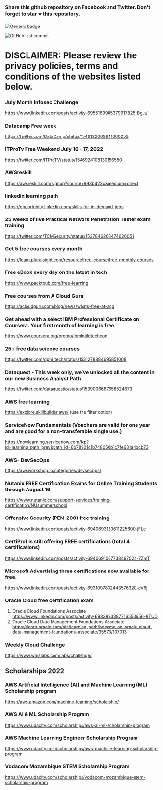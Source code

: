 ### Share this github repository on Facebook and Twitter. Don't forget to star ⭐ this repository. 

[![Generic badge](https://img.shields.io/badge/%20Follow%20me%20on%20LinkedIn-most%20recent%20updates-green.svg)](https://www.linkedin.com/posts/activity-6933891706970849280-rx-7)

![GitHub last commit](https://img.shields.io/github/last-commit/josepraveen/free_monthly_learning_resources)


# DISCLAIMER: Please review the privacy policies, terms and conditions of the websites listed below.

### July Month Infosec Challenge 
https://www.linkedin.com/posts/activity-6955169985379917825-Bg_t/

### Datacamp Free week
https://twitter.com/DataCamp/status/1549122069941600259

### ITProTv Free Weekend July 16 - 17, 2022
https://twitter.com/ITProTV/status/1546924108130156550

### AWSreskill
https://awsreskill.com/signup?source=993b423c&medium=direct

### linkedin learning path
https://opportunity.linkedin.com/skills-for-in-demand-jobs

###  25 weeks of live Practical Network Penetration Tester exam training
https://twitter.com/TCMSecurity/status/1537846268474626051

### Get 5 free courses every month 
https://learn.pluralsight.com/resource/free-course/free-monthly-courses

### Free eBook every day on the latest in tech 
https://www.packtpub.com/free-learning

### Free courses from A Cloud Guru 
https://acloudguru.com/blog/news/whats-free-at-acg

### Get ahead with a select IBM Professional Certificate on Coursera. Your first month of learning is free.
https://www.coursera.org/promo/ibmbuildtechcon

### 25+ free data science courses
https://twitter.com/dphi_tech/status/1531278884695851008

### Dataquest - This week only, we’ve unlocked all the content in our new Business Analyst Path
https://twitter.com/dataquestio/status/1539006687658524673

### AWS free learning
https://explore.skillbuilder.aws/ (use the filter option)

### ServiceNow Fundamentals (Vouchers are valid for one year and are good for a non-transferable single use.)
https://nowlearning.servicenow.com/lxp?id=learning_path_prev&path_id=6b78901c1b748050b1c7fe631a4bcb73

### AWS- DevSecOps 
https://awsworkshop.io/categories/devsecops/

### Nutanix FREE Certification Exams for Online Training Students through August 16
https://www.nutanix.com/support-services/training-certification/NUsummerschool

### Offensive Security (PEN-200) free training 
https://www.linkedin.com/posts/activity-6940693120611225600-jFLe

### CertiProf is still offering FREE certifications (total 4 certifications)
https://www.linkedin.com/posts/activity-6940691067738497024-7ZmT

### Microsoft Advertising three certifications now available for free. 
https://www.linkedin.com/posts/activity-6931097832443576320-cV6j

### Oracle Cloud free certification exam 
1) Oracle Cloud Foundations Associate 
https://www.linkedin.com/posts/activity-6933893387716550656-8TUD
2) Oracle Cloud Data Management Foundations Associate
https://learn.oracle.com/ols/learning-path/become-an-oracle-cloud-data-management-foundations-associate/35573/107013

### Weekly Cloud Challenge
https://www.whizlabs.com/labs/challenge/
 
Scholarships 2022
-----------------------------

### AWS Artificial Intelligence (AI) and Machine Learning (ML) Scholarship program
https://aws.amazon.com/machine-learning/scholarship/
 
### AWS AI & ML Scholarship Program
https://www.udacity.com/scholarships/aws-ai-ml-scholarship-program

### AWS Machine Learning Engineer Scholarship Program
https://www.udacity.com/scholarships/aws-machine-learning-scholarship-program

### Vodacom Mozambique STEM Scholarship Program
https://www.udacity.com/scholarships/vodacom-mozambique-stem-scholarship-program
